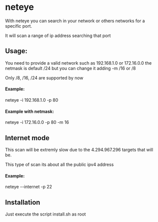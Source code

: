 <h1>neteye</h1>
<p>With neteye you can search in your network or others networks for a specific port.<p>
<p>It will scan a range of ip address searching that port</p>
<h2>Usage:</h2>
<p>You need to provide a valid network such as 192.168.1.0 or 172.16.0.0 the netmask is default /24 but you can change it adding -m /16 or /8</p>
<p>Only /8, /16, /24 are supported by now</p>
<h4>Example: </h4>
<p>neteye -i 192.168.1.0 -p 80</p>
<h4>Example with netmask: </h4>
<p>neteye -i 172.16.0.0 -p 80 -m 16</p>
<h2>Internet mode</h2>
<p>This scan will be extremly slow due to the 4.294.967.296 targets that will be.</p>
<p>This type of scan its about all the public ipv4 address</p>
<h4>Example: </h4>
<p>neteye --internet -p 22</p>

<h2>Installation</h2>
<p>Just execute the script install.sh as root</p>



